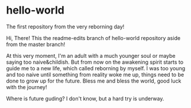 # hello-world
The first repository from the very reborning day!

Hi, There! This the readme-edits branch of hello-world repository aside from the master branch!

At this very moment, I'm an adult with a much younger soul or maybe saying too naive&childish. But from now on the awakening spirit starts to guide me to a new life, which called reborning by myself. I was too young and too naive until something from reality woke me up, things need to be done to grow up for the future. Bless me and bless the world, good luck with the journey!

Where is future guding? I don't know, but a hard try is underway.
